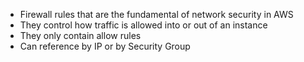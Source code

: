 - Firewall rules that are the fundamental of network security in AWS
- They control how traffic is allowed into or out of an instance
- They only contain allow rules
- Can reference by IP or by Security Group